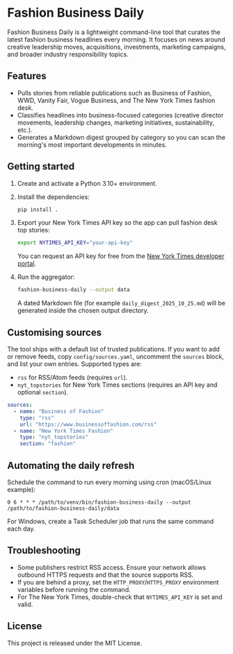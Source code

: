# Fashion Business Daily

Fashion Business Daily is a lightweight command-line tool that curates the latest
fashion business headlines every morning. It focuses on news around creative
leadership moves, acquisitions, investments, marketing campaigns, and broader
industry responsibility topics.

## Features

- Pulls stories from reliable publications such as Business of Fashion, WWD,
  Vanity Fair, Vogue Business, and The New York Times fashion desk.
- Classifies headlines into business-focused categories (creative director
  movements, leadership changes, marketing initiatives, sustainability, etc.).
- Generates a Markdown digest grouped by category so you can scan the morning's
  most important developments in minutes.

## Getting started

1. Create and activate a Python 3.10+ environment.
2. Install the dependencies:

   ```bash
   pip install .
   ```

3. Export your New York Times API key so the app can pull fashion desk top
   stories:

   ```bash
   export NYTIMES_API_KEY="your-api-key"
   ```

   You can request an API key for free from the [New York Times developer
   portal](https://developer.nytimes.com/).

4. Run the aggregator:

   ```bash
   fashion-business-daily --output data
   ```

   A dated Markdown file (for example `daily_digest_2025_10_25.md`) will be
   generated inside the chosen output directory.

## Customising sources

The tool ships with a default list of trusted publications. If you want to add
or remove feeds, copy `config/sources.yaml`, uncomment the `sources` block, and
list your own entries. Supported types are:

- `rss` for RSS/Atom feeds (requires `url`).
- `nyt_topstories` for New York Times sections (requires an API key and optional
  `section`).

```yaml
sources:
  - name: "Business of Fashion"
    type: "rss"
    url: "https://www.businessoffashion.com/rss"
  - name: "New York Times Fashion"
    type: "nyt_topstories"
    section: "fashion"
```

## Automating the daily refresh

Schedule the command to run every morning using cron (macOS/Linux example):

```cron
0 6 * * * /path/to/venv/bin/fashion-business-daily --output /path/to/fashion-business-daily/data
```

For Windows, create a Task Scheduler job that runs the same command each day.

## Troubleshooting

- Some publishers restrict RSS access. Ensure your network allows outbound HTTPS
  requests and that the source supports RSS.
- If you are behind a proxy, set the `HTTP_PROXY`/`HTTPS_PROXY` environment
  variables before running the command.
- For The New York Times, double-check that `NYTIMES_API_KEY` is set and valid.

## License

This project is released under the MIT License.
